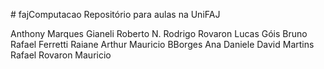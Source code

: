 ﻿﻿﻿# fajComputacao
Repositório para aulas na UniFAJ

Anthony Marques Gianeli
Roberto N.
Rodrigo Rovaron
Lucas Góis
Bruno
Rafael Ferretti
Raiane Arthur
Mauricio BBorges
Ana Daniele
David Martins
Rafael Rovaron
Mauricio 
